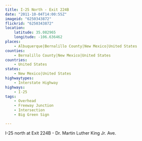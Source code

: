 ```yaml
---
title: I-25 North - Exit 224B
date: "2011-10-04T14:00:55Z"
imageid: "6250343872"
flickrid: "6250343872"
location:
    latitude: 35.082965
    longitude: -106.636462
places:
    - Albuquerque|Bernalillo County|New Mexico|United States
counties:
    - Bernalillo County|New Mexico|United States
countries:
    - United States
states:
    - New Mexico|United States
highwaytypes:
    - Interstate Highway
highways:
    - I-25
tags:
    - Overhead
    - Freeway Junction
    - Intersection
    - Big Green Sign

---
```

I-25 north at Exit 224B - Dr. Martin Luther King Jr. Ave.